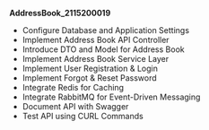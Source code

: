 **AddressBook_2115200019**
- Configure Database and Application Settings
- Implement Address Book API Controller
- Introduce DTO and Model for Address Book
- Implement Address Book Service Layer  
- Implement User Registration & Login
- Implement Forgot & Reset Password
- Integrate Redis for Caching
- Integrate RabbitMQ for Event-Driven Messaging
- Document API with Swagger
- Test API using CURL Commands
